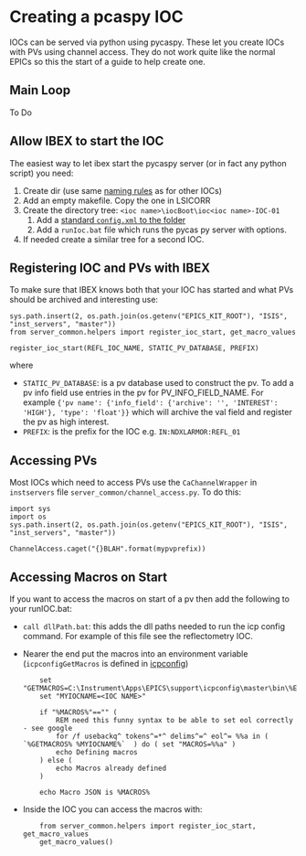 # Creating a pcaspy IOC

IOCs can be served via python using pycaspy. These let you create IOCs with PVs using channel access. They do not work quite like the normal EPICs so this the start of a guide to help create one.

## Main Loop

To Do

## Allow IBEX to start the IOC

The easiest way to let ibex start the pycaspy server (or in fact any python script) you need:

1. Create dir (use same [naming rules](../conventions/IOC-Naming) as for other IOCs)
1. Add an empty makefile. Copy the one in LSICORR
1. Create the directory tree: `<ioc name>\iocBoot\ioc<ioc name>-IOC-01`
    1. Add a [standard `config.xml` to the folder](#ioc_finishing_touches_macros)
    1. Add a `runIoc.bat` file which runs the pycas py server with options.
1. If needed create a similar tree for a second IOC.

## Registering IOC and PVs with IBEX

To make sure that IBEX knows both that your IOC has started and what PVs should be archived and interesting use:

```
sys.path.insert(2, os.path.join(os.getenv("EPICS_KIT_ROOT"), "ISIS", "inst_servers", "master"))
from server_common.helpers import register_ioc_start, get_macro_values

register_ioc_start(REFL_IOC_NAME, STATIC_PV_DATABASE, PREFIX)
```

where
- `STATIC_PV_DATABASE`: is a pv database used to construct the pv. To add a pv info field use entries in the pv for PV_INFO_FIELD_NAME. For example `{'pv name': {'info_field': {'archive': '', 'INTEREST': 'HIGH'}, 'type': 'float'}}` which will archive the val field and register the pv as high interest.
- `PREFIX`: is the prefix for the IOC e.g. `IN:NDXLARMOR:REFL_01`

## Accessing PVs

Most IOCs which need to access PVs use the `CaChannelWrapper` in `instservers` file `server_common/channel_access.py`. To do this:

```
import sys
import os
sys.path.insert(2, os.path.join(os.getenv("EPICS_KIT_ROOT"), "ISIS", "inst_servers", "master"))

ChannelAccess.caget("{}BLAH".format(mypvprefix))
```

## Accessing Macros on Start

If you want to access the macros on start of a pv then add the following to your runIOC.bat:

- `call dllPath.bat`: this adds the dll paths needed to run the icp config command. For example of this file see the reflectometry IOC.
- Nearer the end put the macros into an environment variable (`icpconfigGetMacros` is defined in [icpconfig](../tools/icpconfig)) 

    ```
        set "GETMACROS=C:\Instrument\Apps\EPICS\support\icpconfig\master\bin\%EPICS_HOST_ARCH%\icpconfigGetMacros.exe"
        set "MYIOCNAME=<IOC NAME>"

        if "%MACROS%"=="" (
            REM need this funny syntax to be able to set eol correctly - see google
            for /f usebackq^ tokens^=*^ delims^=^ eol^= %%a in ( `%GETMACROS% %MYIOCNAME%`  ) do ( set "MACROS=%%a" )
            echo Defining macros
        ) else (
            echo Macros already defined
        )

        echo Macro JSON is %MACROS%
    ```

- Inside the IOC you can access the macros with:

    ```
        from server_common.helpers import register_ioc_start, get_macro_values
        get_macro_values()
    ````

